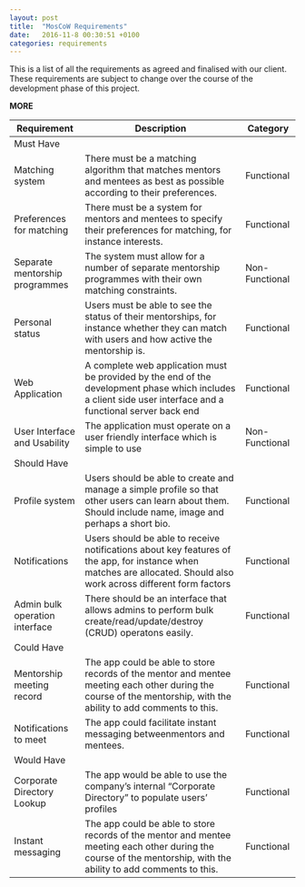 ```yaml
---
layout: post
title:  "MosCoW Requirements"
date:   2016-11-8 00:30:51 +0100
categories: requirements
---
```


This is a list of all the requirements as agreed and finalised with our client. These requirements are subject to change over the course of the development phase of this project.

__MORE__

<div class="table-responsive">
	<table class="table table-bordered">
		<thead>
	      	<tr>
	        	<th>Requirement</th>
	        	<th>Description</th>
	        	<th>Category</th>
	      	</tr>
    	</thead>
    	<tbody>
    		<!-- Must Haves -->
    		<tr class="category-header"><td colspan="3">Must Have</td></tr>
		    <tr>
		       	<td>Matching system</td>
		        <td>There must be a matching algorithm that matches mentors and mentees as best as possible according to their preferences.</td>
		        <td>Functional</td>
		    </tr>
		    <tr>
		       	<td>Preferences for matching</td>
		        <td>There must be a system for mentors and mentees to specify their preferences for matching, for instance interests.</td>
		        <td>Functional</td>
		    </tr>
		    <tr>
		        <td>Separate mentorship programmes</td>
		        <td>The system must allow for a number of separate mentorship programmes with their own matching constraints.</td>
		        <td>Non-Functional</td>
		    </tr>
		    <tr>
		        <td>Personal status</td>
		        <td>Users must be able to see the status of their mentorships, for instance whether they can match with users and how active the mentorship is.</td>
		        <td>Functional</td>
		    </tr>
		    <tr>
		        <td>Web Application</td>
		        <td>A complete web application must be provided by the end of the development phase which includes a client side user interface and a functional server back end</td>
		        <td>Functional</td>
		    </tr>
		    <tr>
		        <td>User Interface and Usability</td>
		        <td>The application must operate on a user friendly interface which is simple to use</td>
		        <td>Non-Functional</td>
		    </tr>
		    <!-- Should Have -->
		    <tr class="category-header"><td colspan="3">Should Have</td></tr>
		    <tr>
		       	<td>Profile system</td>
		        <td>Users should be able to create and manage a simple profile so that other users can learn about them. Should include name, image and perhaps a short bio.</td>
		        <td>Functional</td>
		    </tr>
		    <tr>
		       	<td>Notifications</td>
		        <td>Users should be able to receive notifications about key features of the app, for instance when matches are allocated. Should also work across different form factors</td>
		        <td>Functional</td>
		    </tr>
		    <tr>
		        <td>Admin bulk operation interface</td>
		        <td>There should be an interface that allows admins to perform bulk create/read/update/destroy (CRUD) operatons easily.</td>
		        <td>Functional</td>
		    </tr>
		    <!-- Could Have -->
		    <tr class="category-header"><td colspan="3">Could Have</td></tr>
		    <tr>
		        <td>Mentorship meeting record</td>
		        <td>The app could be able to store records of the mentor and mentee meeting each other during the course of the mentorship, with the ability to add comments to this.</td>
		        <td>Functional</td>
		    </tr>
		    <tr>
		        <td>Notifications to meet</td>
		        <td>The app could facilitate instant messaging betweenmentors and mentees.</td>
		        <td>Functional</td>
		    </tr>
		    <!-- Would Have -->
		    <tr class="category-header"><td colspan="3">Would Have</td></tr>
		     <tr>
		        <td>Corporate Directory Lookup</td>
		        <td>The app would be able to use the company’s internal “Corporate Directory” to populate users’ profiles</td>
		        <td>Functional</td>
		    </tr>
		    <tr>
		        <td>Instant messaging</td>
		        <td>The app could be able to store records of the mentor and mentee meeting each other during the course of the mentorship, with the ability to add comments to this.</td>
		        <td>Functional</td>
		    </tr>
		</tbody>
	</table>
</div>

